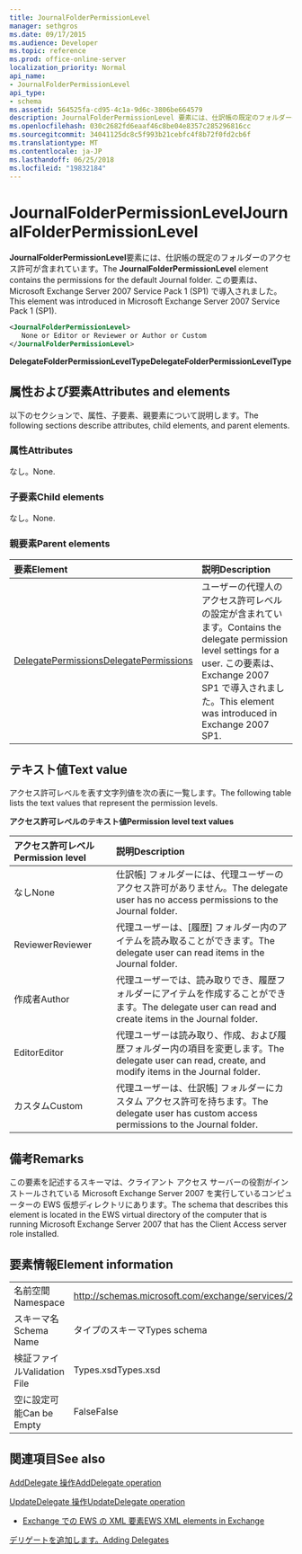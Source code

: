 ```yaml
---
title: JournalFolderPermissionLevel
manager: sethgros
ms.date: 09/17/2015
ms.audience: Developer
ms.topic: reference
ms.prod: office-online-server
localization_priority: Normal
api_name:
- JournalFolderPermissionLevel
api_type:
- schema
ms.assetid: 564525fa-cd95-4c1a-9d6c-3806be664579
description: JournalFolderPermissionLevel 要素には、仕訳帳の既定のフォルダーのアクセス許可が含まれています。 この要素は、Microsoft Exchange Server 2007 Service Pack 1 (SP1) で導入されました。
ms.openlocfilehash: 030c2682fd6eaaf46c8be04e8357c285296816cc
ms.sourcegitcommit: 34041125dc8c5f993b21cebfc4f8b72f0fd2cb6f
ms.translationtype: MT
ms.contentlocale: ja-JP
ms.lasthandoff: 06/25/2018
ms.locfileid: "19832184"
---
```

# <a name="journalfolderpermissionlevel"></a><span data-ttu-id="6838b-104">JournalFolderPermissionLevel</span><span class="sxs-lookup"><span data-stu-id="6838b-104">JournalFolderPermissionLevel</span></span>

<span data-ttu-id="6838b-105">**JournalFolderPermissionLevel**要素には、仕訳帳の既定のフォルダーのアクセス許可が含まれています。</span><span class="sxs-lookup"><span data-stu-id="6838b-105">The **JournalFolderPermissionLevel** element contains the permissions for the default Journal folder.</span></span> <span data-ttu-id="6838b-106">この要素は、Microsoft Exchange Server 2007 Service Pack 1 (SP1) で導入されました。</span><span class="sxs-lookup"><span data-stu-id="6838b-106">This element was introduced in Microsoft Exchange Server 2007 Service Pack 1 (SP1).</span></span> 
  
```xml
<JournalFolderPermissionLevel>
   None or Editor or Reviewer or Author or Custom
</JournalFolderPermissionLevel>
```

 <span data-ttu-id="6838b-107">**DelegateFolderPermissionLevelType**</span><span class="sxs-lookup"><span data-stu-id="6838b-107">**DelegateFolderPermissionLevelType**</span></span>
## <a name="attributes-and-elements"></a><span data-ttu-id="6838b-108">属性および要素</span><span class="sxs-lookup"><span data-stu-id="6838b-108">Attributes and elements</span></span>

<span data-ttu-id="6838b-109">以下のセクションで、属性、子要素、親要素について説明します。</span><span class="sxs-lookup"><span data-stu-id="6838b-109">The following sections describe attributes, child elements, and parent elements.</span></span>
  
### <a name="attributes"></a><span data-ttu-id="6838b-110">属性</span><span class="sxs-lookup"><span data-stu-id="6838b-110">Attributes</span></span>

<span data-ttu-id="6838b-111">なし。</span><span class="sxs-lookup"><span data-stu-id="6838b-111">None.</span></span>
  
### <a name="child-elements"></a><span data-ttu-id="6838b-112">子要素</span><span class="sxs-lookup"><span data-stu-id="6838b-112">Child elements</span></span>

<span data-ttu-id="6838b-113">なし。</span><span class="sxs-lookup"><span data-stu-id="6838b-113">None.</span></span>
  
### <a name="parent-elements"></a><span data-ttu-id="6838b-114">親要素</span><span class="sxs-lookup"><span data-stu-id="6838b-114">Parent elements</span></span>

|<span data-ttu-id="6838b-115">**要素**</span><span class="sxs-lookup"><span data-stu-id="6838b-115">**Element**</span></span>|<span data-ttu-id="6838b-116">**説明**</span><span class="sxs-lookup"><span data-stu-id="6838b-116">**Description**</span></span>|
|:-----|:-----|
|[<span data-ttu-id="6838b-117">DelegatePermissions</span><span class="sxs-lookup"><span data-stu-id="6838b-117">DelegatePermissions</span></span>](delegatepermissions.md) <br/> |<span data-ttu-id="6838b-118">ユーザーの代理人のアクセス許可レベルの設定が含まれています。</span><span class="sxs-lookup"><span data-stu-id="6838b-118">Contains the delegate permission level settings for a user.</span></span> <span data-ttu-id="6838b-119">この要素は、Exchange 2007 SP1 で導入されました。</span><span class="sxs-lookup"><span data-stu-id="6838b-119">This element was introduced in Exchange 2007 SP1.</span></span>  <br/> |
   
## <a name="text-value"></a><span data-ttu-id="6838b-120">テキスト値</span><span class="sxs-lookup"><span data-stu-id="6838b-120">Text value</span></span>

<span data-ttu-id="6838b-121">アクセス許可レベルを表す文字列値を次の表に一覧します。</span><span class="sxs-lookup"><span data-stu-id="6838b-121">The following table lists the text values that represent the permission levels.</span></span>
  
<span data-ttu-id="6838b-122">**アクセス許可レベルのテキスト値**</span><span class="sxs-lookup"><span data-stu-id="6838b-122">**Permission level text values**</span></span>

|<span data-ttu-id="6838b-123">**アクセス許可レベル**</span><span class="sxs-lookup"><span data-stu-id="6838b-123">**Permission level**</span></span>|<span data-ttu-id="6838b-124">**説明**</span><span class="sxs-lookup"><span data-stu-id="6838b-124">**Description**</span></span>|
|:-----|:-----|
|<span data-ttu-id="6838b-125">なし</span><span class="sxs-lookup"><span data-stu-id="6838b-125">None</span></span>  <br/> |<span data-ttu-id="6838b-126">仕訳帳] フォルダーには、代理ユーザーのアクセス許可がありません。</span><span class="sxs-lookup"><span data-stu-id="6838b-126">The delegate user has no access permissions to the Journal folder.</span></span>  <br/> |
|<span data-ttu-id="6838b-127">Reviewer</span><span class="sxs-lookup"><span data-stu-id="6838b-127">Reviewer</span></span>  <br/> |<span data-ttu-id="6838b-128">代理ユーザーは、[履歴] フォルダー内のアイテムを読み取ることができます。</span><span class="sxs-lookup"><span data-stu-id="6838b-128">The delegate user can read items in the Journal folder.</span></span>  <br/> |
|<span data-ttu-id="6838b-129">作成者</span><span class="sxs-lookup"><span data-stu-id="6838b-129">Author</span></span>  <br/> |<span data-ttu-id="6838b-130">代理ユーザーでは、読み取りでき、履歴フォルダーにアイテムを作成することができます。</span><span class="sxs-lookup"><span data-stu-id="6838b-130">The delegate user can read and create items in the Journal folder.</span></span>  <br/> |
|<span data-ttu-id="6838b-131">Editor</span><span class="sxs-lookup"><span data-stu-id="6838b-131">Editor</span></span>  <br/> |<span data-ttu-id="6838b-132">代理ユーザーは読み取り、作成、および履歴フォルダー内の項目を変更します。</span><span class="sxs-lookup"><span data-stu-id="6838b-132">The delegate user can read, create, and modify items in the Journal folder.</span></span>  <br/> |
|<span data-ttu-id="6838b-133">カスタム</span><span class="sxs-lookup"><span data-stu-id="6838b-133">Custom</span></span>  <br/> |<span data-ttu-id="6838b-134">代理ユーザーは、仕訳帳] フォルダーにカスタム アクセス許可を持ちます。</span><span class="sxs-lookup"><span data-stu-id="6838b-134">The delegate user has custom access permissions to the Journal folder.</span></span>  <br/> |
   
## <a name="remarks"></a><span data-ttu-id="6838b-135">備考</span><span class="sxs-lookup"><span data-stu-id="6838b-135">Remarks</span></span>

<span data-ttu-id="6838b-136">この要素を記述するスキーマは、クライアント アクセス サーバーの役割がインストールされている Microsoft Exchange Server 2007 を実行しているコンピューターの EWS 仮想ディレクトリにあります。</span><span class="sxs-lookup"><span data-stu-id="6838b-136">The schema that describes this element is located in the EWS virtual directory of the computer that is running Microsoft Exchange Server 2007 that has the Client Access server role installed.</span></span>
  
## <a name="element-information"></a><span data-ttu-id="6838b-137">要素情報</span><span class="sxs-lookup"><span data-stu-id="6838b-137">Element information</span></span>

|||
|:-----|:-----|
|<span data-ttu-id="6838b-138">名前空間</span><span class="sxs-lookup"><span data-stu-id="6838b-138">Namespace</span></span>  <br/> |http://schemas.microsoft.com/exchange/services/2006/types  <br/> |
|<span data-ttu-id="6838b-139">スキーマ名</span><span class="sxs-lookup"><span data-stu-id="6838b-139">Schema Name</span></span>  <br/> |<span data-ttu-id="6838b-140">タイプのスキーマ</span><span class="sxs-lookup"><span data-stu-id="6838b-140">Types schema</span></span>  <br/> |
|<span data-ttu-id="6838b-141">検証ファイル</span><span class="sxs-lookup"><span data-stu-id="6838b-141">Validation File</span></span>  <br/> |<span data-ttu-id="6838b-142">Types.xsd</span><span class="sxs-lookup"><span data-stu-id="6838b-142">Types.xsd</span></span>  <br/> |
|<span data-ttu-id="6838b-143">空に設定可能</span><span class="sxs-lookup"><span data-stu-id="6838b-143">Can be Empty</span></span>  <br/> |<span data-ttu-id="6838b-144">False</span><span class="sxs-lookup"><span data-stu-id="6838b-144">False</span></span>  <br/> |
   
## <a name="see-also"></a><span data-ttu-id="6838b-145">関連項目</span><span class="sxs-lookup"><span data-stu-id="6838b-145">See also</span></span>



[<span data-ttu-id="6838b-146">AddDelegate 操作</span><span class="sxs-lookup"><span data-stu-id="6838b-146">AddDelegate operation</span></span>](adddelegate-operation.md)
  
[<span data-ttu-id="6838b-147">UpdateDelegate 操作</span><span class="sxs-lookup"><span data-stu-id="6838b-147">UpdateDelegate operation</span></span>](updatedelegate-operation.md)


- [<span data-ttu-id="6838b-148">Exchange での EWS の XML 要素</span><span class="sxs-lookup"><span data-stu-id="6838b-148">EWS XML elements in Exchange</span></span>](ews-xml-elements-in-exchange.md)


[<span data-ttu-id="6838b-149">デリゲートを追加します。</span><span class="sxs-lookup"><span data-stu-id="6838b-149">Adding Delegates</span></span>](http://msdn.microsoft.com/library/3a744150-66a3-4a13-9433-793603ba5038%28Office.15%29.aspx)

